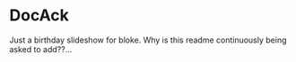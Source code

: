 # DocAck
Just a birthday slideshow for bloke.
Why is this readme continuously being asked to add??...
